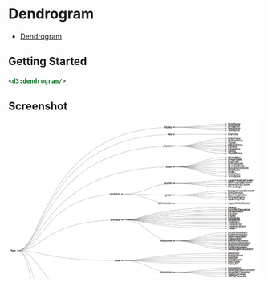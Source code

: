 # Dendrogram

* [Dendrogram](http://bl.ocks.org/mbostock/4063570)

## Getting Started

```xml
<d3:dendrogram/>
```

## Screenshot

![Dendrogram](screenshots/dendrogram.png "Dendrogram")
